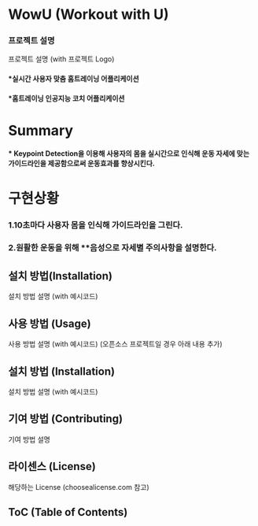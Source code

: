 # WowU (Workout with U)

### 프로젝트 설명
프로젝트 설명 (with 프로젝트 Logo)

#### *실시간 사용자 맞춤 홈트레이닝 어플리케이션
#### *홈트레이닝 인공지능 코치 어플리케이션

# Summary
#### * Keypoint Detection을 이용해 사용자의 몸을 실시간으로 인식해 운동 자세에 맞는 가이드라인을 제공함으로써 운동효과를 향상시킨다.



# 구현상황
### 1.10초마다 사용자 몸을 인식해 가이드라인을 그린다. 
### 2.원활한 운동을 위해 **음성으로 자세별 주의사항을 설명한다. 


## 설치 방법(Installation)
설치 방법 설명 (with 예시코드)


## 사용 방법 (Usage)
사용 방법 설명 (with 예시코드)
(오픈소스 프로젝트일 경우 아래 내용 추가)

## 설치 방법 (Installation)
설치 방법 설명 (with 예시코드)


## 기여 방법 (Contributing)
기여 방법 설명

## 라이센스 (License)
해당하는 License (choosealicense.com 참고)

## ToC (Table of Contents)
